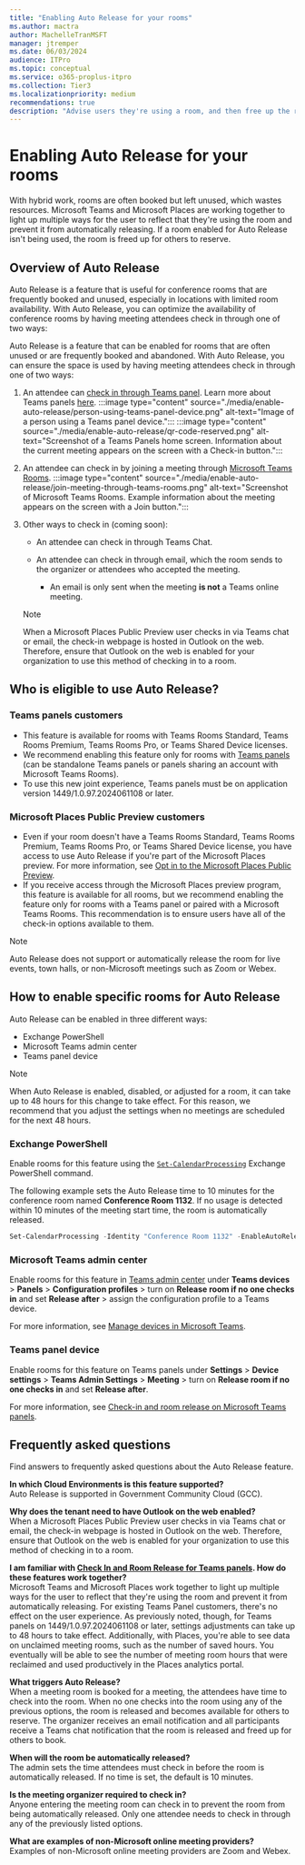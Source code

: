 ```yaml
---
title: "Enabling Auto Release for your rooms"
ms.author: mactra
author: MachelleTranMSFT
manager: jtremper
ms.date: 06/03/2024
audience: ITPro
ms.topic: conceptual
ms.service: o365-proplus-itpro
ms.collection: Tier3
ms.localizationpriority: medium
recommendations: true
description: "Advise users they're using a room, and then free up the room for use by others if no current users are detected."
---
```


# Enabling Auto Release for your rooms

With hybrid work, rooms are often booked but left unused, which wastes resources. Microsoft Teams and Microsoft Places are working together to light up multiple ways for the user to reflect that they're using the room and prevent it from automatically releasing. If a room enabled for Auto Release isn't being used, the room is freed up for others to reserve.

## Overview of Auto Release

Auto Release is a feature that is useful for conference rooms that are frequently booked and unused, especially in locations with limited room availability. With Auto Release, you can optimize the availability of conference rooms by having meeting attendees check in through one of two ways:

Auto Release is a feature that can be enabled for rooms that are often unused or are frequently booked and abandoned. With Auto Release, you can ensure the space is used by having meeting attendees check in through one of two ways:

1. An attendee can [check in through Teams panel](/microsoftteams/devices/check-in-and-room-release). Learn more about Teams panels [here](/microsoftteams/devices/overview-teams-panels).
:::image type="content" source="./media/enable-auto-release/person-using-teams-panel-device.png" alt-text="Image of a person using a Teams panel device.":::
:::image type="content" source="./media/enable-auto-release/qr-code-reserved.png" alt-text="Screenshot of a Teams Panels home screen. Information about the current meeting appears on the screen with a Check-in button.":::
1. An attendee can check in by joining a meeting through [Microsoft Teams Rooms](/microsoftteams/rooms/).
:::image type="content" source="./media/enable-auto-release/join-meeting-through-teams-rooms.png" alt-text="Screenshot of Microsoft Teams Rooms. Example information about the meeting appears on the screen with a Join button.":::
1. Other ways to check in (coming soon):

   - An attendee can check in through Teams Chat.
   - An attendee can check in through email, which the room sends to the organizer or attendees who accepted the meeting.

     - An email is only sent when the meeting **is not** a Teams online meeting.

    > [!NOTE]
    > When a Microsoft Places Public Preview user checks in via Teams chat or email, the check-in webpage is hosted in Outlook on the web. Therefore, ensure that Outlook on the web is enabled for your organization to use this method of checking in to a room.

## Who is eligible to use Auto Release?

### Teams panels customers

- This feature is available for rooms with Teams Rooms Standard, Teams Rooms Premium, Teams Rooms Pro, or Teams Shared Device licenses.
- We recommend enabling this feature only for rooms with [Teams panels](/microsoftteams/devices/check-in-and-room-release) (can be standalone Teams panels or panels sharing an account with Microsoft Teams Rooms).
- To use this new joint experience, Teams panels must be on application version 1449/1.0.97.2024061108 or later.

### Microsoft Places Public Preview customers

- Even if your room doesn't have a Teams Rooms Standard, Teams Rooms Premium, Teams Rooms Pro, or Teams Shared Device license, you have access to use Auto Release if you're part of the Microsoft Places preview. For more information, see [Opt in to the Microsoft Places Public Preview](opt-in-places-preview.md).
- If you receive access through the Microsoft Places preview program, this feature is available for all rooms, but we recommend enabling the feature only for rooms with a Teams panel or paired with a Microsoft Teams Rooms. This recommendation is to ensure users have all of the check-in options available to them.

> [!NOTE]
> Auto Release does not support or automatically release the room for live events, town halls, or non-Microsoft meetings such as Zoom or Webex.

## How to enable specific rooms for Auto Release

Auto Release can be enabled in three different ways:

- Exchange PowerShell
- Microsoft Teams admin center
- Teams panel device

> [!NOTE]
> When Auto Release is enabled, disabled, or adjusted for a room, it can take up to 48 hours for this change to take effect. For this reason, we recommend that you adjust the settings when no meetings are scheduled for the next 48 hours.

### Exchange PowerShell

Enable rooms for this feature using the [`Set-CalendarProcessing`](/powershell/module/exchange/set-calendarprocessing?view=exchange-ps&preserve-view=true) Exchange PowerShell command.

The following example sets the Auto Release time to 10 minutes for the conference room named **Conference Room 1132**. If no usage is detected within 10 minutes of the meeting start time, the room is automatically released.

```powershell
Set-CalendarProcessing -Identity "Conference Room 1132" -EnableAutoRelease $true -PostReservationMaxClaimTimeInMinutes 10
```

### Microsoft Teams admin center

Enable rooms for this feature in [Teams admin center](https://admin.teams.microsoft.com/) under **Teams devices** > **Panels** > **Configuration profiles** > turn on **Release room if no one checks in** and set **Release after** > assign the configuration profile to a Teams device.

For more information, see [Manage devices in Microsoft Teams](/microsoftteams/devices/device-management).

### Teams panel device

Enable rooms for this feature on Teams panels under **Settings** > **Device settings** > **Teams Admin Settings** > **Meeting** > turn on **Release room if no one checks in** and set **Release after**.

For more information, see [Check-in and room release on Microsoft Teams panels](/microsoftteams/devices/check-in-and-room-release).

## Frequently asked questions

Find answers to frequently asked questions about the Auto Release feature.

**In which Cloud Environments is this feature supported?**  
Auto Release is supported in Government Community Cloud (GCC).

**Why does the tenant need to have Outlook on the web enabled?**  
When a Microsoft Places Public Preview user checks in via Teams chat or email, the check-in webpage is hosted in Outlook on the web. Therefore, ensure that Outlook on the web is enabled for your organization to use this method of checking in to a room.

**I am familiar with [Check In and Room Release for Teams panels](/microsoftteams/devices/check-in-and-room-release). How do these features work together?**  
Microsoft Teams and Microsoft Places work together to light up multiple ways for the user to reflect that they're using the room and prevent it from automatically releasing. For existing Teams Panel customers, there's no effect on the user experience. As previously noted, though, for Teams panels on 1449/1.0.97.2024061108 or later, settings adjustments can take up to 48 hours to take effect. Additionally, with Places, you're able to see data on unclaimed meeting rooms, such as the number of saved hours. You eventually will be able to see the number of meeting room hours that were reclaimed and used productively in the Places analytics portal.  

**What triggers Auto Release?**  
When a meeting room is booked for a meeting, the attendees have time to check into the room. When no one checks into the room using any of the previous options, the room is released and becomes available for others to reserve. The organizer receives an email notification and all participants receive a Teams chat notification that the room is released and freed up for others to book.

**When will the room be automatically released?**  
The admin sets the time attendees must check in before the room is automatically released. If no time is set, the default is 10 minutes.

**Is the meeting organizer required to check in?**  
Anyone entering the meeting room can check in to prevent the room from being automatically released. Only one attendee needs to check in through any of the previously listed options.  

**What are examples of non-Microsoft online meeting providers?**  
Examples of non-Microsoft online meeting providers are Zoom and Webex.
